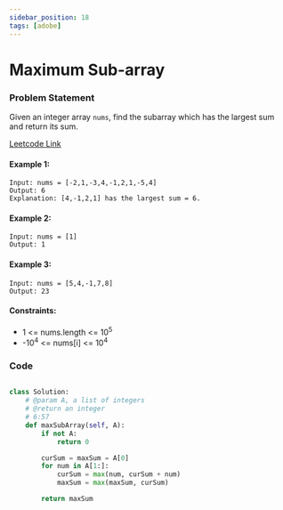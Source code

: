 ```yaml
---
sidebar_position: 18
tags: [adobe]
---
```


# Maximum Sub-array

### Problem Statement

Given an integer array `nums`, find the 
subarray which has the largest sum and return its sum.

[Leetcode Link](https://leetcode.com/problems/maximum-subarray/)

#### Example 1:


```
Input: nums = [-2,1,-3,4,-1,2,1,-5,4]
Output: 6
Explanation: [4,-1,2,1] has the largest sum = 6.
```

#### Example 2:

```
Input: nums = [1]
Output: 1
```

#### Example 3:

```
Input: nums = [5,4,-1,7,8]
Output: 23
```

#### Constraints:

- 1 <= nums.length <= 10<sup>5</sup>
- -10<sup>4</sup> <= nums[i] <= 10<sup>4</sup>

### Code

```python title="Python Code"

class Solution:
    # @param A, a list of integers
    # @return an integer
    # 6:57
    def maxSubArray(self, A):
        if not A:
            return 0

        curSum = maxSum = A[0]
        for num in A[1:]:
            curSum = max(num, curSum + num)
            maxSum = max(maxSum, curSum)

        return maxSum
```

